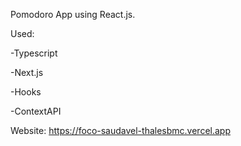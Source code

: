 Pomodoro App using React.js.

Used:

-Typescript

-Next.js

-Hooks

-ContextAPI

Website: https://foco-saudavel-thalesbmc.vercel.app